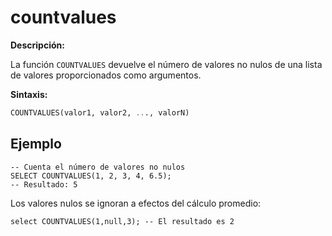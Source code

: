 
# countvalues

**Descripción:**  

La función `COUNTVALUES` devuelve el número de valores no nulos de una lista de valores proporcionados como argumentos.


**Sintaxis:**  

```sql
COUNTVALUES(valor1, valor2, ..., valorN)
```

## Ejemplo


```
-- Cuenta el número de valores no nulos
SELECT COUNTVALUES(1, 2, 3, 4, 6.5);
-- Resultado: 5
```

Los valores nulos se ignoran a efectos del cálculo promedio:

```
select COUNTVALUES(1,null,3); -- El resultado es 2
```



